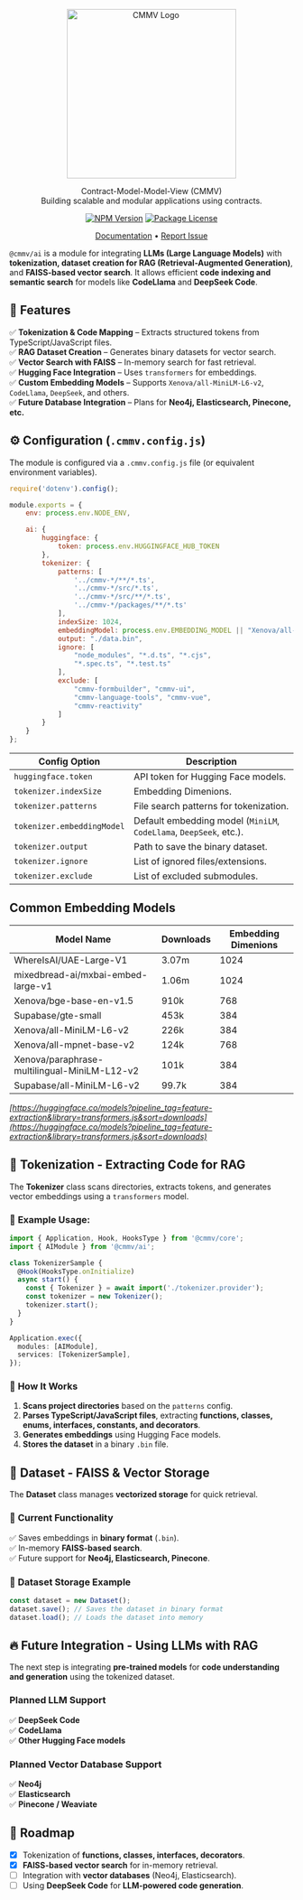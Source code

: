 <p align="center">
  <a href="https://cmmv.io/" target="blank"><img src="https://raw.githubusercontent.com/cmmvio/docs.cmmv.io/main/public/assets/logo_CMMV2_icon.png" width="300" alt="CMMV Logo" /></a>
</p>
<p align="center">Contract-Model-Model-View (CMMV) <br/> Building scalable and modular applications using contracts.</p>
<p align="center">
    <a href="https://www.npmjs.com/package/@cmmv/core"><img src="https://img.shields.io/npm/v/@cmmv/core.svg" alt="NPM Version" /></a>
    <a href="https://github.com/cmmvio/cmmv/blob/main/LICENSE"><img src="https://img.shields.io/npm/l/@cmmv/core.svg" alt="Package License" /></a>
</p>

<p align="center">
  <a href="https://cmmv.io">Documentation</a> &bull;
  <a href="https://github.com/cmmvio/cmmv/issues">Report Issue</a>
</p>

`@cmmv/ai` is a module for integrating **LLMs (Large Language Models)** with **tokenization, dataset creation for RAG (Retrieval-Augmented Generation)**, and **FAISS-based vector search**. It allows efficient **code indexing and semantic search** for models like **CodeLlama** and **DeepSeek Code**.  

## 🚀 **Features**  
✅ **Tokenization & Code Mapping** – Extracts structured tokens from TypeScript/JavaScript files.  
✅ **RAG Dataset Creation** – Generates binary datasets for vector search.  
✅ **Vector Search with FAISS** – In-memory search for fast retrieval.  
✅ **Hugging Face Integration** – Uses `transformers` for embeddings.  
✅ **Custom Embedding Models** – Supports `Xenova/all-MiniLM-L6-v2`, `CodeLlama`, `DeepSeek`, and others.  
✅ **Future Database Integration** – Plans for **Neo4j, Elasticsearch, Pinecone, etc.**  


## ⚙ **Configuration (`.cmmv.config.js`)**  

The module is configured via a `.cmmv.config.js` file (or equivalent environment variables).  

```javascript
require('dotenv').config();

module.exports = {
    env: process.env.NODE_ENV,

    ai: {
        huggingface: {
            token: process.env.HUGGINGFACE_HUB_TOKEN
        },
        tokenizer: {
            patterns: [
                '../cmmv-*/**/*.ts',
                '../cmmv-*/src/*.ts',
                '../cmmv-*/src/**/*.ts',
                '../cmmv-*/packages/**/*.ts'
            ],
            indexSize: 1024,
            embeddingModel: process.env.EMBEDDING_MODEL || "Xenova/all-MiniLM-L6-v2",
            output: "./data.bin",
            ignore: [
                "node_modules", "*.d.ts", "*.cjs",
                "*.spec.ts", "*.test.ts"
            ],
            exclude: [
                "cmmv-formbuilder", "cmmv-ui",
                "cmmv-language-tools", "cmmv-vue",
                "cmmv-reactivity"
            ]
        }
    }
};
```

| Config Option           | Description |
|-------------------------|------------|
| `huggingface.token`     | API token for Hugging Face models. |
| `tokenizer.indexSize`    | Embedding Dimenions. |
| `tokenizer.patterns`    | File search patterns for tokenization. |
| `tokenizer.embeddingModel` | Default embedding model (`MiniLM`, `CodeLlama`, `DeepSeek`, etc.). |
| `tokenizer.output`      | Path to save the binary dataset. |
| `tokenizer.ignore`      | List of ignored files/extensions. |
| `tokenizer.exclude`     | List of excluded submodules. |

## Common Embedding Models

| Model Name                                   | Downloads   | Embedding Dimenions   |
|----------------------------------------------|------------|--------------------------|
| WhereIsAI/UAE-Large-V1                       | 3.07m        | 1024                      |
| mixedbread-ai/mxbai-embed-large-v1           | 1.06m        | 1024                      |
| Xenova/bge-base-en-v1.5                      | 910k        | 768                      |
| Supabase/gte-small                           | 453k        | 384                      |
| Xenova/all-MiniLM-L6-v2                      | 226k        | 384                      |
| Xenova/all-mpnet-base-v2                     | 124k        | 768                      |
| Xenova/paraphrase-multilingual-MiniLM-L12-v2 | 101k        | 384                      |
| Supabase/all-MiniLM-L6-v2                    | 99.7k        | 384                      |

*[https://huggingface.co/models?pipeline_tag=feature-extraction&library=transformers.js&sort=downloads](https://huggingface.co/models?pipeline_tag=feature-extraction&library=transformers.js&sort=downloads)*

## 🧠 **Tokenization - Extracting Code for RAG**  

The **Tokenizer** class scans directories, extracts tokens, and generates vector embeddings using a `transformers` model.  

### 📌 **Example Usage:**
```typescript
import { Application, Hook, HooksType } from '@cmmv/core';
import { AIModule } from '@cmmv/ai';

class TokenizerSample {
  @Hook(HooksType.onInitialize)
  async start() {
    const { Tokenizer } = await import('./tokenizer.provider');
    const tokenizer = new Tokenizer();
    tokenizer.start();
  }
}

Application.exec({
  modules: [AIModule],
  services: [TokenizerSample],
});
```

### 🔹 **How It Works**
1. **Scans project directories** based on the `patterns` config.
2. **Parses TypeScript/JavaScript files**, extracting **functions, classes, enums, interfaces, constants, and decorators**.
3. **Generates embeddings** using Hugging Face models.
4. **Stores the dataset** in a binary `.bin` file.


## 📂 **Dataset - FAISS & Vector Storage**  

The **Dataset** class manages **vectorized storage** for quick retrieval.  

### 🔹 **Current Functionality**
✅ Saves embeddings in **binary format** (`.bin`).  
✅ In-memory **FAISS-based search**.  
✅ Future support for **Neo4j, Elasticsearch, Pinecone**.  

### 📌 **Dataset Storage Example**
```typescript
const dataset = new Dataset();
dataset.save(); // Saves the dataset in binary format
dataset.load(); // Loads the dataset into memory
```


## 🔥 **Future Integration - Using LLMs with RAG**  

The next step is integrating **pre-trained models** for **code understanding and generation** using the tokenized dataset.

### **Planned LLM Support**
✅ **DeepSeek Code**  
✅ **CodeLlama**  
✅ **Other Hugging Face models**  

### **Planned Vector Database Support**
✅ **Neo4j**  
✅ **Elasticsearch**  
✅ **Pinecone / Weaviate**  

## 📖 **Roadmap**
- [x] Tokenization of **functions, classes, interfaces, decorators**.
- [x] **FAISS-based vector search** for in-memory retrieval.
- [ ] Integration with **vector databases** (Neo4j, Elasticsearch).
- [ ] Using **DeepSeek Code** for **LLM-powered code generation**.
